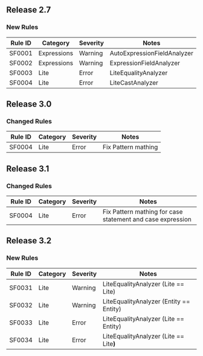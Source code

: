 ﻿## Release 2.7

### New Rules

Rule ID | Category | Severity | Notes
--------|----------|----------|-------
SF0001 | Expressions | Warning | AutoExpressionFieldAnalyzer
SF0002 | Expressions | Warning | ExpressionFieldAnalyzer
SF0003 | Lite | Error | LiteEqualityAnalyzer
SF0004 | Lite | Error | LiteCastAnalyzer


## Release 3.0

### Changed Rules

Rule ID | Category | Severity | Notes
--------|----------|----------|--------------------
SF0004 | Lite | Error | Fix Pattern mathing

## Release 3.1

### Changed Rules

Rule ID | Category | Severity | Notes
--------|----------|----------|--------------------
SF0004 | Lite | Error | Fix Pattern mathing for case statement and case expression

## Release 3.2

### New Rules

Rule ID | Category | Severity | Notes
--------|----------|----------|-------
SF0031 | Lite | Warning | LiteEqualityAnalyzer (Lite<T> == Lite<T>)
SF0032 | Lite | Warning | LiteEqualityAnalyzer (Entity == Entity)
SF0033 | Lite | Error | LiteEqualityAnalyzer (Lite<T> == Entity)
SF0034 | Lite | Error | LiteEqualityAnalyzer (Lite<A> == Lite<B>)


